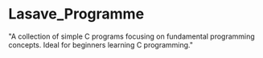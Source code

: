 # Lasave_Programme
"A collection of simple C programs focusing on fundamental programming concepts. Ideal for beginners learning C programming."
